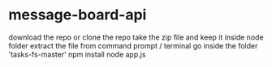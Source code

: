 # message-board-api

download the repo or clone the repo
take the zip file and keep it inside node folder
extract the file
from command prompt / terminal go inside the folder 'tasks-fs-master'
npm install
node app.js
